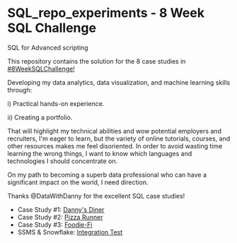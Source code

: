 # SQL_repo_experiments - 8 Week SQL Challenge

SQL for Advanced scripting

This repository contains the solution for the 8 case studies in [#8WeekSQLChallenge!](https://8weeksqlchallenge.com/)

Developing my data analytics, data visualization, and machine learning skills through:

i) Practical hands-on experience.

ii) Creating a portfolio.

That will highlight my technical abilities and wow potential employers and recruiters, I'm eager to learn, but the variety of online tutorials, courses, and other resources makes me feel disoriented. In order to avoid wasting time learning the wrong things, I want to know which languages and technologies I should concentrate on.

On my path to becoming a superb data professional who can have a significant impact on the world, I need direction.

Thanks @DataWithDanny for the excellent SQL case studies!

* Case Study #1: [Danny's Diner](https://github.com/jegazhu/sql_repo_experiments/blob/main/Danny's%20Diner.sql)
* Case Study #2: [Pizza Runner](https://github.com/jegazhu/hex_repo_experiments/blob/main/Pizza%20Metrics.sql)
* Case Study #3: [Foodie-Fi](https://github.com/jegazhu/hex_repo_experiments/blob/main/Foodie_FI.sql)
* SSMS & Snowflake: [Integration Test](https://github.com/jegazhu/sql_repo_experiments/blob/main/Snowflake_SSMS)
